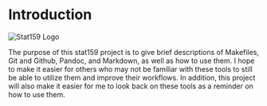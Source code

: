 
# Introduction

![Stat159 Logo](../images/stat159-logo.png)

The purpose of this stat159 project is to give brief descriptions of Makefiles, Git and Github, Pandoc, and Markdown, as well as how to use them. I hope to make it easier for others who may not be familiar with these tools to still be able to utilize them and improve their workflows. In addition, this project will also make it easier for me to look back on these tools as a reminder on how to use them. 


